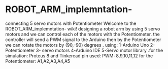 # ROBOT_ARM_implemntation-
connecting 5 servo motors with Potentiometer
Welcome to the ROBOT_ARM_implemntation- wiki!
 designing a robot arm by using 5 servo motors and we can control each of the motors with the Potentiometer.
the controller will send a PWM signal to the Arduino then by the Potentiometer we can rotate the motors by (90,-90) degrees 
. using:
1-Arduino Uno
2-Potentiometer
3- servo motors
4-Arduino IDE
5-Servo motor library
    .for the simulation:
     Proteus 8 and Tinkercad
    pin used: PWM: 8,9,10,11,12
     for the Potentiometer: A1,A2,A3,A4,A5
